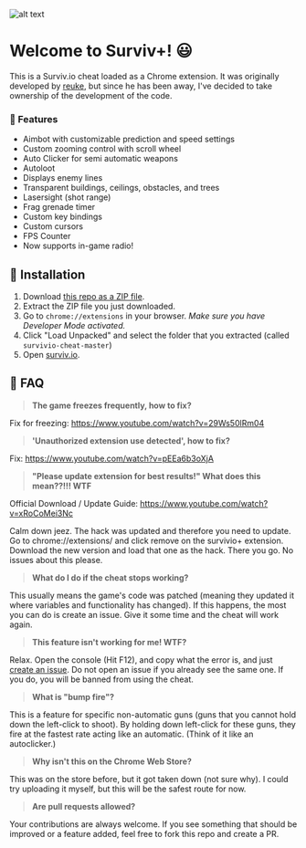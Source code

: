 ![alt text](https://i.ibb.co/RT1sSZ4/Screenshot-96.png "Survivio Banner")

# Welcome to Surviv+! 😃

This is a Surviv.io cheat loaded as a Chrome extension. It was originally developed by [reuke](https://github.com/reuke), but since he has been away, I've decided to take ownership of the development of the code.


### 💪 Features

* Aimbot with customizable prediction and speed settings
* Custom zooming control with scroll wheel
* Auto Clicker for semi automatic weapons
* Autoloot
* Displays enemy lines
* Transparent buildings, ceilings, obstacles, and trees
* Lasersight (shot range)
* Frag grenade timer
* Custom key bindings
* Custom cursors
* FPS Counter
* Now supports in-game radio!

## 🔨 Installation

1. Download [this repo as a ZIP file](https://github.com/Kalaborative/survivio-cheat/archive/master.zip). 
2. Extract the ZIP file you just downloaded. 
3. Go to `chrome://extensions` in your browser. *Make sure you have Developer Mode activated.*
4. Click "Load Unpacked" and select the folder that you extracted (called `survivio-cheat-master`)
5. Open [surviv.io](http://surviv.io).

## 🤔 FAQ
> **The game freezes frequently, how to fix?**

Fix for freezing: https://www.youtube.com/watch?v=29Ws50lRm04

> **'Unauthorized extension use detected', how to fix?**

Fix: https://www.youtube.com/watch?v=pEEa6b3oXjA

> **"Please update extension for best results!" What does this mean??!!! WTF**

Official Download / Update Guide: https://www.youtube.com/watch?v=xRoCoMei3Nc

Calm down jeez. The hack was updated and therefore you need to update. Go to chrome://extensions/ and click remove on the survivio+ extension. Download the new version and load that one as the hack. There you go. No issues about this please.
> **What do I do if the cheat stops working?**

This usually means the game's code was patched (meaning they updated it where variables and functionality has changed). If this happens, the most you can do is create an issue. Give it some time and the cheat will work again.

> **This feature isn't working for me! WTF?**

Relax. Open the console (Hit F12), and copy what the error is, and just [create an issue](https://github.com/Kalaborative/survivio-cheat/issues). Do not open an issue if you already see the same one. If you do, you will be banned from using the cheat.

> **What is "bump fire"?**

This is a feature for specific non-automatic guns (guns that you cannot hold down the left-click to shoot). By holding down left-click for these guns, they fire at the fastest rate acting like an automatic. (Think of it like an autoclicker.)

> **Why isn't this on the Chrome Web Store?**

This was on the store before, but it got taken down (not sure why). I could try uploading it myself, but this will be the safest route for now.

> **Are pull requests allowed?**

Your contributions are always welcome. If you see something that should be improved or a feature added, feel free to fork this repo and create a PR. 
